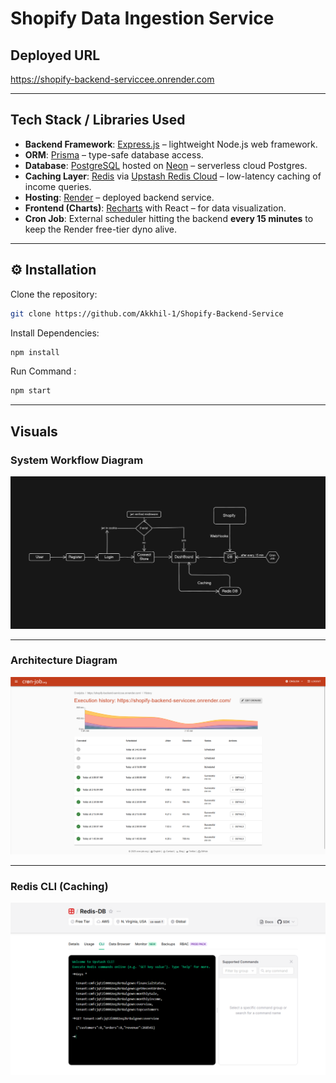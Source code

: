 # Shopify Data Ingestion Service

## Deployed URL
https://shopify-backend-serviccee.onrender.com

---

## Tech Stack / Libraries Used

- **Backend Framework**: [Express.js](https://expressjs.com/) – lightweight Node.js web framework.  
- **ORM**: [Prisma](https://www.prisma.io/) – type-safe database access.  
- **Database**: [PostgreSQL](https://www.postgresql.org/) hosted on [Neon](https://neon.tech/) – serverless cloud Postgres.  
- **Caching Layer**: [Redis](https://redis.io/) via [Upstash Redis Cloud](https://upstash.com/) – low-latency caching of income queries.  
- **Hosting**: [Render](https://render.com/) – deployed backend service.  
- **Frontend (Charts)**: [Recharts](https://recharts.org/en-US/) with React – for data visualization.  
- **Cron Job**: External scheduler hitting the backend **every 15 minutes** to keep the Render free-tier dyno alive.  

---

## ⚙️ Installation

Clone the repository:
```bash
git clone https://github.com/Akkhil-1/Shopify-Backend-Service
```

Install Dependencies:
```bash
npm install
```

Run Command :
```bash
npm start
```

---

## Visuals
### System Workflow Diagram
<img src="./assests/workflow.png" alt="System Workflow Diagram" width="600"/>

---
### Architecture Diagram
<img src="./assests/cronjob.png" alt="Cron Job" width="600"/>

---
### Redis CLI (Caching)
<img src="./assests/redis_cli.png" alt="caching" width="600"/>



